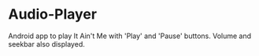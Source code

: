 # Audio-Player

Android app to play It Ain't Me with 'Play' and 'Pause' buttons. Volume and seekbar also displayed.

